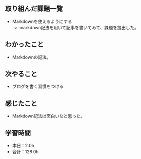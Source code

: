 ## 取り組んだ課題一覧
- Markdownを使えるようにする
  - markdown記法を用いて記事を書いてみて、課題を提出した。
## わかったこと
-  Markdownの記法。
## 次やること
- ブログを書く習慣をつける
## 感じたこと
- Markdown記法は面白いなと思った。
## 学習時間
- 本日：2.0h
- 合計：128.0h